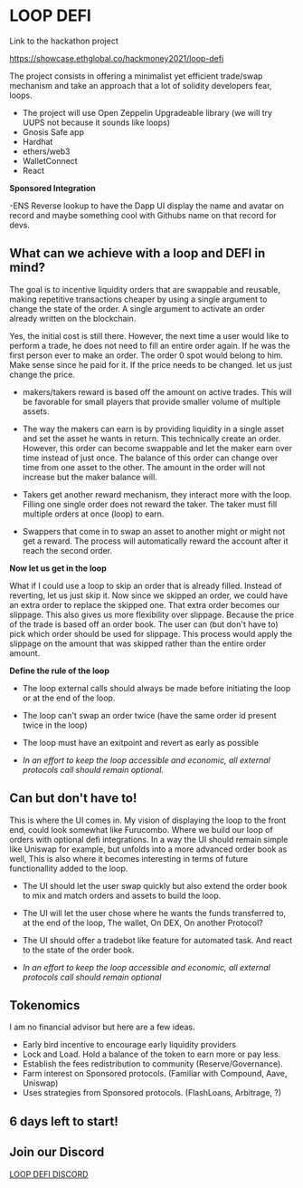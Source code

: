 # LOOP DEFI

Link to the hackathon project

https://showcase.ethglobal.co/hackmoney2021/loop-defi

The project consists in offering a minimalist yet efficient trade/swap mechanism and take an approach that a lot of solidity developers fear, loops.

- The project will use Open Zeppelin Upgradeable library (we will try UUPS not because it sounds like loops) 
- Gnosis Safe app 
- Hardhat
- ethers/web3
- WalletConnect
- React

**Sponsored Integration**

-ENS Reverse lookup to have the Dapp UI display the name and avatar on record and maybe something cool with Githubs name on that record for devs.

## What can we achieve with a loop and DEFI in mind?

The goal is to incentive liquidity orders that are swappable and reusable, making repetitive transactions cheaper by using a single argument to change the state of the order. A single argument to activate an order already written on the blockchain.

Yes, the initial cost is still there. However, the next time a user would like to perform a trade, he does not need to fill an entire order again. If he was the first person ever to make an order. The order 0 spot would belong to him. Make sense since he paid for it. If the price needs to be changed. let us just change the price.


- makers/takers reward is based off the amount on active trades. This will be favorable for small players that provide smaller volume of multiple assets.

- The way the makers can earn is by providing liquidity in a single asset and set the asset he wants in return. This technically create an order. However, this order can become swappable and let the maker earn over time instead of just once. The balance of this order can change over time from one asset to the other. The amount in the order will not increase but the maker balance will.

- Takers get another reward mechanism, they interact more with the loop. Filling one single order does not reward the taker. The taker must fill multiple orders at once (loop) to earn. 

- Swappers that come in to swap an asset to another might or might not get a reward. The process will automatically reward the account after it reach the second order. 

**Now let us get in the loop**

 What if I could use a loop to skip an order that is already filled. Instead of reverting, let us just skip it. Now since we skipped an order, we could have an extra order to replace the skipped one. That extra order becomes our slippage. This also gives us more flexibility over slippage. Because the price of the trade is based off an order book. The user can (but don't have to) pick which order should be used for slippage. This process would apply the slippage on the amount that was skipped rather than the entire order amount.


**Define the rule of the loop**

- The loop external calls should always be made before initiating the loop or at the end of the loop.
- The loop can't swap an order twice (have the same order id present twice in the loop)
- The loop must have an exitpoint and revert as early as possible

- *In an effort to keep the loop accessible and economic, all external protocols call should remain optional.*

## Can but don't have to!

This is where the UI comes in. My vision of displaying the loop to the front end, could look somewhat like Furucombo. Where we build our loop of orders with optional defi integrations. In a way the UI should remain simple like Uniswap for example, but unfolds into a more advanced order book as well, This is also where it becomes interesting in terms of future functionallity added to the loop. 

- The UI should let the user swap quickly but also extend the order book to mix and match orders and assets to build the loop.

- The UI will let the user chose where he wants the funds transferred to, at the end of the loop, The wallet, On DEX, On another Protocol? 

- The UI should offer a tradebot like feature for automated task. And react to the state of the order book.

- *In an effort to keep the loop accessible and economic, all external protocols call should remain optional*

## Tokenomics 

I am no financial advisor but here are a few ideas.

- Early bird incentive to encourage early liquidity providers
- Lock and Load. Hold a balance of the token to earn more or pay less.
- Establish the fees redistribution to community (Reserve/Governance).
- Farm interest on Sponsored protocols. (Familiar with Compound, Aave, Uniswap)
- Uses strategies from Sponsored protocols. (FlashLoans, Arbitrage, ?)


## 6 days left to start!


## Join our Discord

[LOOP DEFI DISCORD](https://discord.gg/cSuDAmNWNX)


